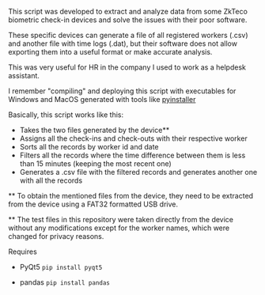 This script was developed to extract and analyze data from some ZkTeco biometric check-in devices and solve the issues with their poor software.

These specific devices can generate a file of all registered workers (.csv) and another file with time logs (.dat), but their software does not allow exporting them into a useful format or make accurate analysis.

This was very useful for HR in the company I used to work as a helpdesk assistant.

I remember "compiling" and deploying this script with executables for Windows and MacOS generated with tools like [pyinstaller](https://github.com/pyinstaller/pyinstaller)

Basically, this script works like this:

  - Takes the two files generated by the device**
  - Assigns all the check-ins and check-outs with their respective worker
  - Sorts all the records by worker id and date
  - Filters all the records where the time difference between them is less than 15 minutes (keeping the most recent one)
  - Generates a .csv file with the filtered records and generates another one with all the records

** To obtain the mentioned files from the device, they need to be extracted from the device using a FAT32 formatted USB drive. 

** The test files in this repository were taken directly from the device without any modifications except for the worker names, which were changed for privacy reasons.

Requires

   - PyQt5 
    `pip install pyqt5`
    
   - pandas 
    `pip install pandas`

